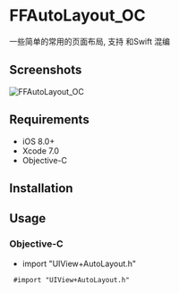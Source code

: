 # FFAutoLayout_OC

一些简单的常用的页面布局,
支持 和Swift 混编

## Screenshots

<img src="https://github.com/liufan321/FFLabel/blob/master/screenshots/screenshots_1.png?raw=true" alt="FFAutoLayout_OC" title="FFAutoLayout_OC">

## Requirements

* iOS 8.0+
* Xcode 7.0 
* Objective-C

## Installation


## Usage

### Objective-C

* import "UIView+AutoLayout.h"

```objc
 #import "UIView+AutoLayout.h"
```

